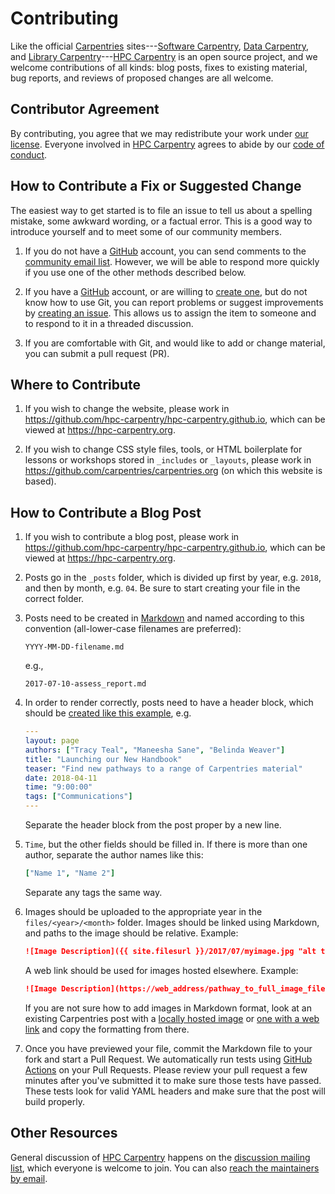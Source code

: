# Contributing

Like the official [Carpentries][c-site] sites---[Software
Carpentry][swc-site], [Data Carpentry][dc-site], and
[Library Carpentry][lc-site]---[HPC Carpentry][hpcc-site]
is an open source project, and we welcome
contributions of all kinds: blog posts, fixes to existing material,
bug reports, and reviews of proposed changes are all welcome.

## Contributor Agreement

By contributing, you agree that we may redistribute your work under
[our license](LICENSE). Everyone involved in
[HPC Carpentry][hpcc-site] agrees to abide by our
[code of conduct][conduct].

## How to Contribute a Fix or Suggested Change

The easiest way to get started is to file an issue to tell us about a
spelling mistake, some awkward wording, or a factual error. This is
a good way to introduce yourself and to meet some of our community
members.

1. If you do not have a [GitHub][github] account, you can send
   comments to the [community email list][discuss-list].
   However, we will be able to respond more quickly if you use one of
   the other methods described below.

2. If you have a [GitHub][github] account, or are willing to
   [create one][github-join], but do not know how to use Git,
   you can report problems or suggest improvements by
   [creating an issue][issues].
   This allows us to assign the item to someone and to respond
   to it in a threaded discussion.

3. If you are comfortable with Git, and would like to add or change
   material, you can submit a pull request (PR).

## Where to Contribute

1. If you wish to change the website, please work in
   <https://github.com/hpc-carpentry/hpc-carpentry.github.io>,
   which can be viewed at <https://hpc-carpentry.org>.

2. If you wish to change CSS style files, tools, or HTML boilerplate
   for lessons or workshops stored in `_includes` or `_layouts`,
   please work in <https://github.com/carpentries/carpentries.org>
   (on which this website is based).

## How to Contribute a Blog Post

1. If you wish to contribute a blog post, please work in
   <https://github.com/hpc-carpentry/hpc-carpentry.github.io>,
   which can be viewed at <https://hpc-carpentry.org>.
  
2. Posts go in the `_posts` folder, which is divided up first by
   year, e.g. `2018`, and then by month, e.g. `04`. Be sure to start
   creating your file in the correct folder.

3. Posts need to be created in [Markdown][md-guide] and named
   according to this convention (all-lower-case filenames are
   preferred):

   `YYYY-MM-DD-filename.md`

   e.g.,

   `2017-07-10-assess_report.md`

4. In order to render correctly, posts need to have a header block,
   which should be [created like this  example][hdr-block],
   e.g.

   ```yaml
   ---
   layout: page
   authors: ["Tracy Teal", "Maneesha Sane", "Belinda Weaver"]
   title: "Launching our New Handbook"
   teaser: "Find new pathways to a range of Carpentries material"
   date: 2018-04-11
   time: "9:00:00"
   tags: ["Communications"]
   ---
   ```

   Separate the header block from the post proper by a new line.

5. `Time`, but the other fields should be filled in. If there is more
   than one author, separate the author names like this:

   ```yaml
   ["Name 1", "Name 2"]
   ```

   Separate any tags the same way.

6. Images should be uploaded to the appropriate year in the
   `files/<year>/<month>` folder. Images should be linked using
   Markdown, and paths to the image should be relative. Example:

   ```markdown
   ![Image Description]({{ site.filesurl }}/2017/07/myimage.jpg "alt text")
   ```

   A web link should be used for images hosted elsewhere.
   Example:

   ```markdown
   ![Image Description](https://web_address/pathway_to_full_image_filename)
   ```

   If you are not sure how to add images in Markdown format,
   look at an existing Carpentries post with a
   [locally hosted image][md-img-local] or
   [one with a web link][md-img-remote] and copy the formatting
   from there.

7. Once you have previewed your file, commit the Markdown file to
   your fork and start a Pull Request. We automatically run tests
   using [GitHub Actions][actions] on your Pull Requests. Please
   review your pull request a few minutes after you've submitted it
   to make sure those tests have passed. These tests look for valid
   YAML headers and make sure that the post will build properly.
  
## Other Resources

General discussion of [HPC Carpentry][hpcc-site] happens on the
[discussion mailing list][discuss-list], which everyone is welcome
to join. You can also [reach the maintainers by email][contact].

<!-- HPCC links -->

[actions]: https://github.com/hpc-carpentry/hpc-carpentry.github.io/actions
[conduct]: https://docs.carpentries.org/topic_folders/policies/code-of-conduct.html
[contact]: mailto:maintainers-hpc@lists.carpentries.org
[discuss-list]: https://carpentries.topicbox.com/groups/discuss-hpc
[issues]: https://github.com/hpc-carpentry/hpc-carpentry.github.io/issues/
[hpcc-site]: https://www.hpc-carpentry.org

<!-- Outside links -->

[c-site]: https://carpentries.org
[dc-site]: https://datacarpentry.org/
[github-join]: https://github.com/join
[github]: http://github.com
[hdr-block]: https://github.com/hpc-carpentry/hpc-carpentry.github.io/blob/967908bd97f2e30f34185ad98d575a9125754b01/_posts/2024/08/2024-08-13-llnl-workshop-blog-post.md?plain=1#L1
[lc-site]: https://librarycarpentry.org/
[md-guide]: https://guides.github.com/features/mastering-markdown/
[md-img-local]: https://github.com/carpentries/carpentries.org/blob/5524366743246303aa1dd80343dd4759685b44e9/_posts/2017/06/2017-06-19-mqu-ttt.md?plain=1#L29
[md-img-remote]: https://github.com/carpentries/carpentries.org/blob/5524366743246303aa1dd80343dd4759685b44e9/_posts/2017/07/2017-07-10-assess_report.md?plain=1#L24
[swc-site]: http://software-carpentry.org/
